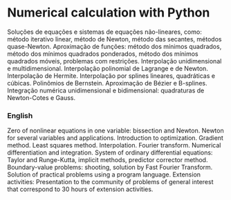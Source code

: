 # Numerical calculation with Python

Soluções de equações e sistemas de equações não-lineares, como: método iterativo linear, método de Newton, método das secantes, métodos quase-Newton. Aproximação de funções: método dos mínimos quadrados, método dos mínimos quadrados ponderados, método dos mínimos quadrados móveis, problemas com restrições. Interpolação unidimensional e multidimensional. Interpolação polinomial de Lagrange e de Newton. Interpolação de Hermite. Interpolação por splines lineares, quadráticas e cúbicas. Polinômios de Bernstein. Aproximação de Bézier e B-splines. Integração numérica unidimensional e bidimensional: quadraturas de Newton-Cotes e Gauss.

### English

Zero of nonlinear equations in one variable: bissection and Newton. Newton for several variables and applications. Introduction to optimization. Gradient method. Least squares method. Interpolation. Fourier transform. Numerical differentiation and integration. System of ordinary differential equations: Taylor and Runge-Kutta, implicit methods, predictor corrector method. Boundary-value problems: shooting, solution by Fast Fourier Transform. Solution of practical problems using a program language. Extension activities: Presentation to the community of problems of general interest that correspond to 30 hours of extension activities.
